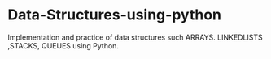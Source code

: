# Data-Structures-using-python
Implementation and practice of data structures such ARRAYS. LINKEDLISTS ,STACKS, QUEUES using Python.
